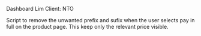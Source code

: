 Dashboard Lim
Client: NTO

Script to remove the unwanted prefix and sufix when the user selects pay in full on the product page. This keep only the relevant price visible.
